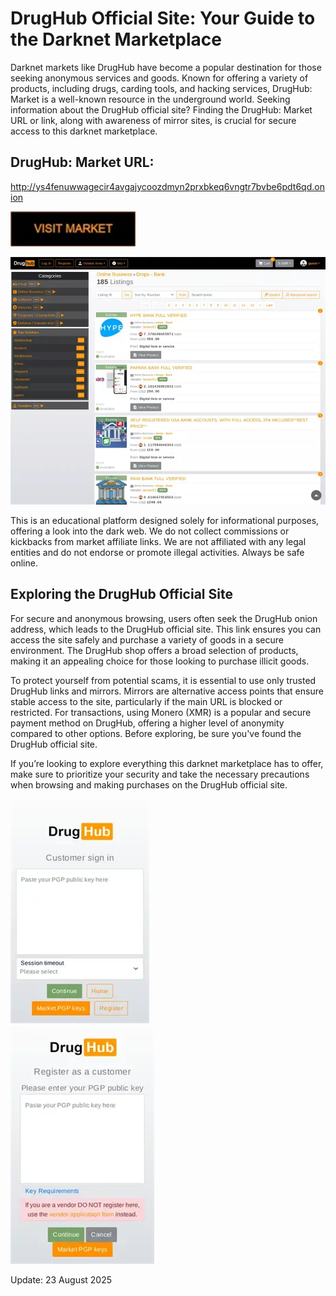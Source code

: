 # DrugHub Official Site: Your Guide to the Darknet Marketplace

Darknet markets like DrugHub have become a popular destination for those seeking anonymous services and goods. Known for offering a variety of products, including drugs, carding tools, and hacking services, DrugHub: Market is a well-known resource in the underground world. Seeking information about the DrugHub official site? Finding the DrugHub: Market URL or link, along with awareness of mirror sites, is crucial for secure access to this darknet marketplace.

## DrugHub: Market URL:

http://ys4fenuwwagecir4avgajycoozdmyn2prxbkeq6vngtr7bvbe6pdt6qd.onion

[<img src="/screenshots/design.webp" width="200">](http://ys4fenuwwagecir4avgajycoozdmyn2prxbkeq6vngtr7bvbe6pdt6qd.onion)


<a href="http://ys4fenuwwagecir4avgajycoozdmyn2prxbkeq6vngtr7bvbe6pdt6qd.onion"><img src="/screenshots/footer.webp" alt="image" style="max-width: 100%;"><a>

This is an educational platform designed solely for informational purposes, offering a look into the dark web. We do not collect commissions or kickbacks from market affiliate links. We are not affiliated with any legal entities and do not endorse or promote illegal activities. Always be safe online.

## Exploring the DrugHub Official Site

For secure and anonymous browsing, users often seek the DrugHub onion address, which leads to the DrugHub official site. This link ensures you can access the site safely and purchase a variety of goods in a secure environment. The DrugHub shop offers a broad selection of products, making it an appealing choice for those looking to purchase illicit goods.

To protect yourself from potential scams, it is essential to use only trusted DrugHub links and mirrors. Mirrors are alternative access points that ensure stable access to the site, particularly if the main URL is blocked or restricted. For transactions, using Monero (XMR) is a popular and secure payment method on DrugHub, offering a higher level of anonymity compared to other options. Before exploring, be sure you've found the DrugHub official site.

If you’re looking to explore everything this darknet marketplace has to offer, make sure to prioritize your security and take the necessary precautions when browsing and making purchases on the DrugHub official site.


<a href="http://ys4fenuwwagecir4avgajycoozdmyn2prxbkeq6vngtr7bvbe6pdt6qd.onion"><img src="/screenshots/border.webp" alt="image" style="max-width: 100%;"><a>  
<a href="http://ys4fenuwwagecir4avgajycoozdmyn2prxbkeq6vngtr7bvbe6pdt6qd.onion"><img src="/screenshots/transparent.webp" alt="image" style="max-width: 100%;"><a>







Update:  23 August 2025